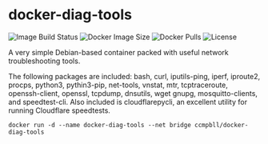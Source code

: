 # docker-diag-tools
![Image Build Status](https://img.shields.io/github/workflow/status/ccmpbll/docker-diag-tools/Docker%20Image%20CI?style=flat-square) ![Docker Image Size](https://img.shields.io/docker/image-size/ccmpbll/docker-diag-tools/latest?style=flat-square) ![Docker Pulls](https://img.shields.io/docker/pulls/ccmpbll/docker-diag-tools.svg?style=flat-square) ![License](https://img.shields.io/badge/License-GPLv3-blue.svg?style=flat-square)

A very simple Debian-based container packed with useful network troubleshooting tools.

The following packages are included: bash, curl, iputils-ping, iperf, iproute2, procps, python3, pythin3-pip, net-tools, vnstat, mtr, tcptraceroute, openssh-client, openssl, tcpdump, dnsutils, wget gnupg, mosquitto-clients, and speedtest-cli. Also included is cloudflarepycli, an excellent utility for running Cloudflare speedtests. 

```
docker run -d --name docker-diag-tools --net bridge ccmpbll/docker-diag-tools
```
